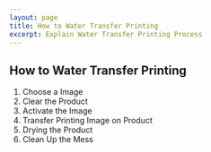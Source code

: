 ```yaml
---
layout: page
title: How to Water Transfer Printing
excerpt: Explain Water Transfer Printing Process
---
```


## How to Water Transfer Printing

1. Choose a Image
2. Clear the Product
3. Activate the Image
4. Transfer Printing Image on Product
5. Drying the Product
6. Clean Up the Mess
